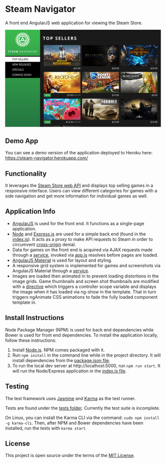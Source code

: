 # Steam Navigator
A front end AngularJS web application for viewing the Steam Store.

![screenshot](readme_steam_navigator.jpg)

## Demo App
You can see a demo version of the application deployed to Heroku here: https://steam-navigator.herokuapp.com/

## Functionality
It leverages the [Steam Store web API](https://wiki.teamfortress.com/wiki/User:RJackson/StorefrontAPI) and displays top selling games in a responsive interface. Users can view different categories for games with a side navigation and get more information for individual games as well.

## Application Info
- [AngularJS](https://angularjs.org/) is used for the front end. It functions as a single-page application.
- [Node](https://nodejs.org/) and [Express.js](https://expressjs.com/) are used for a simple back end (found in the [index.js](../master/index.js)). It acts as a proxy to make API requests to Steam in order to circumvent [cross-origin](https://developer.mozilla.org/en-US/docs/Web/HTTP/Access_control_CORS) denial.
- Data for games on the front end is acquired via AJAX requests made through a [service](../master/js/app/services/GamesService.js), invoked via [app.js](../master/js/app/app.js) resolves before pages are loaded.
- [AngularJS Material](https://material.angularjs.org/latest/) is used for layout and styling.
- A responsive grid system is implemented for games and screenshots via AngularJS Material through a [service](../master/js/app/services/GridService.js).
- Images are loaded then animated in to prevent loading distortions in the image grids. Game thumbnails and screen shot thumbnails are modified with a [directive](../master/js/app/directives/ShowOnLoad.js) which triggers a controller scope variable and displays the image when it has loaded via ng-show in the template. That in turn triggers ngAnimate CSS animations to fade the fully loaded component template in.

## Install Instructions
Node Package Manager (NPM) is used for back end dependencies while Bower is used for front end dependencies. To install the application locally, follow these instructions:

1. Install [Node.js](https://nodejs.org/). NPM comes packaged with it.
2. Run `npm install` in the command line while in the project directory. It will install dependencies from the [package.json file](../master/package.json).
3. To run the local dev server at http://localhost:5000, run `npm run start`. It will run the Node/Express application in the [index.js file](../master/index.js).

## Testing
The test framework uses [Jasmine](https://jasmine.github.io/) and [Karma](https://karma-runner.github.io/) as the test runner.

Tests are found under the [tests folder](../master/tests). Currently the test suite is incomplete.

On Linux, you can install the Karma CLI via the command:
`sudo npm install -g karma-cli`. Then, after NPM and Bower dependencies have been installed, run the tests with `karma start`.

## License
This project is open source under the terms of the [MIT License](http://opensource.org/licenses/MIT).
